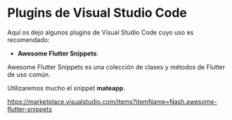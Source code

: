 # Plugins de Visual Studio Code

Aquí os dejo algunos plugins de Visual Studio Code cuyo uso es recomendado:

- **Awesome Flutter Snippets**:

Awesome Flutter Snippets es una colección de clases y métodos de Flutter de uso común.

Utilizaremos mucho el snippet **mateapp**.

https://marketplace.visualstudio.com/items?itemName=Nash.awesome-flutter-snippets

